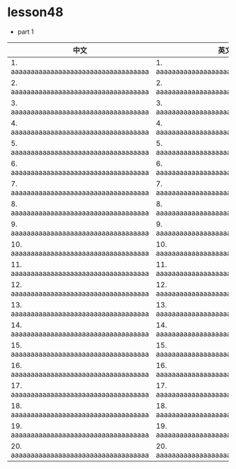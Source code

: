 
# lesson48

- part 1

| 中文                                    | 英文                                    |
| --------------------------------------- | --------------------------------------- |
| 1. aaaaaaaaaaaaaaaaaaaaaaaaaaaaaaaaaaa  | 1. aaaaaaaaaaaaaaaaaaaaaaaaaaaaaaaaaaa  |
| 2. aaaaaaaaaaaaaaaaaaaaaaaaaaaaaaaaaaa  | 2. aaaaaaaaaaaaaaaaaaaaaaaaaaaaaaaaaaa  |
| 3. aaaaaaaaaaaaaaaaaaaaaaaaaaaaaaaaaaa  | 3. aaaaaaaaaaaaaaaaaaaaaaaaaaaaaaaaaaa  |
| 4. aaaaaaaaaaaaaaaaaaaaaaaaaaaaaaaaaaa  | 4. aaaaaaaaaaaaaaaaaaaaaaaaaaaaaaaaaaa  |
| 5. aaaaaaaaaaaaaaaaaaaaaaaaaaaaaaaaaaa  | 5. aaaaaaaaaaaaaaaaaaaaaaaaaaaaaaaaaaa  |
| 6. aaaaaaaaaaaaaaaaaaaaaaaaaaaaaaaaaaa  | 6. aaaaaaaaaaaaaaaaaaaaaaaaaaaaaaaaaaa  |
| 7. aaaaaaaaaaaaaaaaaaaaaaaaaaaaaaaaaaa  | 7. aaaaaaaaaaaaaaaaaaaaaaaaaaaaaaaaaaa  |
| 8. aaaaaaaaaaaaaaaaaaaaaaaaaaaaaaaaaaa  | 8. aaaaaaaaaaaaaaaaaaaaaaaaaaaaaaaaaaa  |
| 9. aaaaaaaaaaaaaaaaaaaaaaaaaaaaaaaaaaa  | 9. aaaaaaaaaaaaaaaaaaaaaaaaaaaaaaaaaaa  |
| 10. aaaaaaaaaaaaaaaaaaaaaaaaaaaaaaaaaaa | 10. aaaaaaaaaaaaaaaaaaaaaaaaaaaaaaaaaaa |
| 11. aaaaaaaaaaaaaaaaaaaaaaaaaaaaaaaaaaa | 11. aaaaaaaaaaaaaaaaaaaaaaaaaaaaaaaaaaa |
| 12. aaaaaaaaaaaaaaaaaaaaaaaaaaaaaaaaaaa | 12. aaaaaaaaaaaaaaaaaaaaaaaaaaaaaaaaaaa |
| 13. aaaaaaaaaaaaaaaaaaaaaaaaaaaaaaaaaaa | 13. aaaaaaaaaaaaaaaaaaaaaaaaaaaaaaaaaaa |
| 14. aaaaaaaaaaaaaaaaaaaaaaaaaaaaaaaaaaa | 14. aaaaaaaaaaaaaaaaaaaaaaaaaaaaaaaaaaa |
| 15. aaaaaaaaaaaaaaaaaaaaaaaaaaaaaaaaaaa | 15. aaaaaaaaaaaaaaaaaaaaaaaaaaaaaaaaaaa |
| 16. aaaaaaaaaaaaaaaaaaaaaaaaaaaaaaaaaaa | 16. aaaaaaaaaaaaaaaaaaaaaaaaaaaaaaaaaaa |
| 17. aaaaaaaaaaaaaaaaaaaaaaaaaaaaaaaaaaa | 17. aaaaaaaaaaaaaaaaaaaaaaaaaaaaaaaaaaa |
| 18. aaaaaaaaaaaaaaaaaaaaaaaaaaaaaaaaaaa | 18. aaaaaaaaaaaaaaaaaaaaaaaaaaaaaaaaaaa |
| 19. aaaaaaaaaaaaaaaaaaaaaaaaaaaaaaaaaaa | 19. aaaaaaaaaaaaaaaaaaaaaaaaaaaaaaaaaaa |
| 20. aaaaaaaaaaaaaaaaaaaaaaaaaaaaaaaaaaa | 20. aaaaaaaaaaaaaaaaaaaaaaaaaaaaaaaaaaa |
